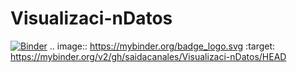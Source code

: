 # Visualizaci-nDatos
[![Binder](https://mybinder.org/badge_logo.svg)](https://mybinder.org/v2/gh/saidacanales/Visualizaci-nDatos/HEAD)
.. image:: https://mybinder.org/badge_logo.svg
 :target: https://mybinder.org/v2/gh/saidacanales/Visualizaci-nDatos/HEAD
